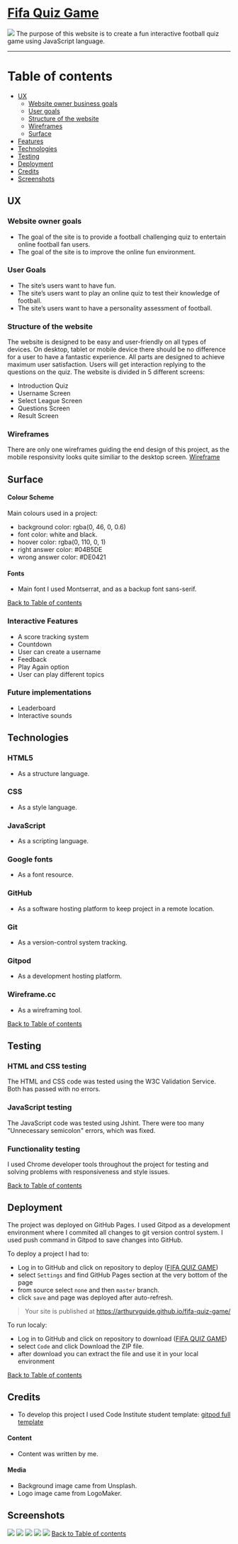 # [Fifa Quiz Game](https://arthurvguide.github.io/fifa-quiz-game/)

 ![](/assets/images/fifa-quiz-site.jpg)
 The purpose of this website is to create a fun interactive football quiz game using JavaScript language.

---
# Table of contents

- [UX](#ux)
    - [Website owner business goals](#website-owner-business-goals)
    - [User goals](#user-goals)
    - [Structure of the website](#structure-of-the-website)
    - [Wireframes](#wireframes)
    - [Surface](#surface)
- [Features](#features)
- [Technologies](#technologies)
- [Testing](#testing)
- [Deployment](#deployment)
- [Credits](#credits)
- [Screenshots](#screenshots)

## UX

### Website owner goals 
 * The goal of the site is to provide a football challenging quiz to entertain online football fan users.
 * The goal of the site is to improve the online fun environment.

### User Goals
 * The site’s users want to have fun. 
 * The site’s users want to play an online quiz to test their knowledge of football.
 * The site’s users want to have a personality assessment of football.

### Structure of the website
 The website is designed to be easy and user-friendly on all types of devices. On desktop, tablet or mobile device there should be no difference for a user to have a fantastic experience. All parts are designed to achieve maximum user satisfaction. Users will get interaction replying to the questions on the quiz.
 The website is divided in 5 different screens:
  * Introduction Quiz
  * Username Screen 
  * Select League Screen
  * Questions Screen
  * Result Screen

### Wireframes
 There are only one wireframes guiding the end design of this project, as the mobile responsivity looks quite similiar to the desktop screen.
 [Wireframe](/assets/download/wireframes.pdf)
## Surface

#### Colour Scheme
 Main colours used in a project:
* background color: rgba(0, 46, 0, 0.6)
* font color: white and black.
* hoover color: rgba(0, 110, 0, 1)
* right answer color: #04B5DE
* wrong answer color: #DE0421

#### Fonts 

* Main font I used Montserrat, and as a backup font sans-serif.

[Back to Table of contents](#table-of-contents)

### Interactive Features
 * A score tracking system
 * Countdown 
 * User can create a username
 * Feedback
 * Play Again option
 * User can play different topics

###  Future implementations
 * Leaderboard
 * Interactive sounds

## Technologies
 ### HTML5
  * As a structure language.

 ### CSS
  * As a style language.

 ### JavaScript
  * As a scripting language.

 ### Google fonts
  * As a font resource.

 ### GitHub
  * As a software hosting platform to keep project in a remote location.

 ### Git
  * As a version-control system tracking.

 ### Gitpod
  * As a development hosting platform.

 ### Wireframe.cc
  * As a wireframing tool.

[Back to Table of contents](#table-of-contents)

## Testing

### HTML and CSS testing
 The HTML and CSS code was tested using the W3C Validation Service. Both has passed with no errors.

### JavaScript testing 
 The JavaScript code was tested using Jshint. There were too many "Unnecessary semicolon" errors, which was fixed.

### Functionality testing 
 I used Chrome developer tools throughout the project for testing and solving problems with responsiveness and style issues.

[Back to Table of contents](#table-of-contents)

## Deployment 
 The project was deployed on GitHub Pages. I used Gitpod as a development environment where I commited all changes to git version control system.
I used push command in Gitpod to save changes into GitHub. 

 To deploy a project I had to:

  * Log in to GitHub and click on repository to deploy ([FIFA QUIZ GAME](https://github.com/arthurvguide/fifa-quiz-game))
  * select `Settings` and find GitHub Pages section at the very bottom of the page
  * from source select `none` and then `master` branch.
  * click `save` and page was deployed after auto-refresh.
  >  Your site is published at https://arthurvguide.github.io/fifa-quiz-game/

 To run localy:
  * Log in to GitHub and click on repository to download ([FIFA QUIZ GAME](https://github.com/arthurvguide/fifa-quiz-game))
  * select `Code` and click Download the ZIP file.
  * after download you can extract the file and use it in your local environment 

[Back to Table of contents](#table-of-contents)

## Credits 

 * To develop this project I used Code Institute student template: [gitpod full template](https://github.com/Code-Institute-Org/gitpod-full-template)
 
#### Content
 * Content was written by me.
 
#### Media
 * Background image came from Unsplash.
 * Logo image came from LogoMaker.

## Screenshots
![](/assets/images/screenshot1.jpg)
![](/assets/images/screenshot2.jpg)
![](/assets/images/screenshot3.jpg)
![](/assets/images/screenshot4.jpg)
![](/assets/images/screenshot5.jpg)
[Back to Table of contents](#table-of-contents)